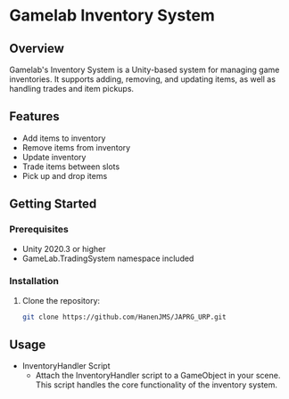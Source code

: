 # Gamelab Inventory System

## Overview
Gamelab's Inventory System is a Unity-based system for managing game inventories. It supports adding, removing, and updating items, as well as handling trades and item pickups.

## Features
- Add items to inventory
- Remove items from inventory
- Update inventory
- Trade items between slots
- Pick up and drop items

## Getting Started

### Prerequisites
- Unity 2020.3 or higher
- GameLab.TradingSystem namespace included

### Installation
1. Clone the repository:
   ```sh
   git clone https://github.com/HanenJMS/JAPRG_URP.git

   
## Usage
  - InventoryHandler Script
    - Attach the InventoryHandler script to a GameObject in your scene. This script handles the core functionality of the inventory system.
